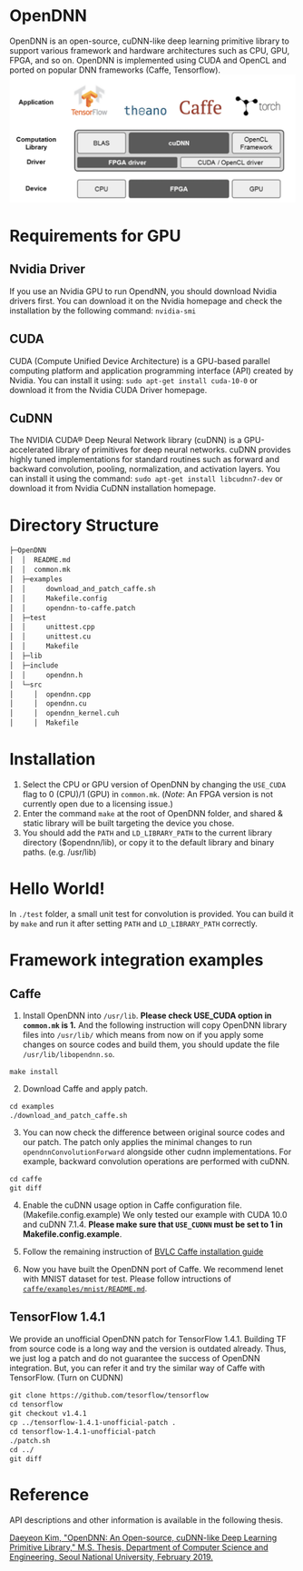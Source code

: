 # OpenDNN

OpenDNN is an open-source, cuDNN-like deep learning primitive library to support various framework and hardware architectures such as CPU, GPU, FPGA, and so on.
OpenDNN is implemented using CUDA and OpenCL and ported on popular DNN frameworks (Caffe, Tensorflow).
![OpenDNN Structure](/static/opendnn.png)

# Requirements for GPU
## Nvidia Driver
If you use an Nvidia GPU to run OpendNN, you should download Nvidia drivers first. You can download it on the Nvidia homepage and check the installation by the following command:
```nvidia-smi```
## CUDA
CUDA (Compute Unified Device Architecture) is a GPU-based parallel computing platform and application programming interface (API) created by Nvidia. You can install it using:
```sudo apt-get install cuda-10-0```
or download it from the Nvidia CUDA Driver homepage.
## CuDNN
The NVIDIA CUDA® Deep Neural Network library (cuDNN) is a GPU-accelerated library of primitives for deep neural networks. cuDNN provides highly tuned implementations for standard routines such as forward and backward convolution, pooling, normalization, and activation layers. You can install it using the command:
```sudo apt-get install libcudnn7-dev```
or download it from Nvidia CuDNN installation homepage.

# Directory Structure
```sh
├─OpenDNN
│  │  README.md
│  │  common.mk
│  ├─examples
│  │     download_and_patch_caffe.sh
│  │     Makefile.config
│  │     opendnn-to-caffe.patch
│  ├─test
│  │     unittest.cpp
│  │     unittest.cu
│  │     Makefile
│  ├─lib
│  ├─include
│  │     opendnn.h
│  └─src
│     │  opendnn.cpp
│     │  opendnn.cu
│     │  opendnn_kernel.cuh
│     │  Makefile

```

# Installation
1. Select the CPU or GPU version of OpenDNN by changing the `USE_CUDA` flag to 0 (CPU)/1 (GPU) in `common.mk`. (*Note*: An FPGA version is not currently open due to a licensing issue.)
2. Enter the command
```make```
at the root of OpenDNN folder, and shared & static library will be built targeting the device you chose.
3. You should add the `PATH` and `LD_LIBRARY_PATH` to the current library directory ($opendnn/lib), or copy it to the default library and binary paths. (e.g. /usr/lib)

# Hello World!
In `./test` folder, a small unit test for convolution is provided. You can build it by `make` and run it after setting `PATH` and `LD_LIBRARY_PATH` correctly.

# Framework integration examples
## Caffe
1. Install OpenDNN into ```/usr/lib```. **Please check USE_CUDA option in ```common.mk``` is 1.** And the following instruction will copy OpenDNN library files into ```/usr/lib/``` which means from now on if you apply some changes on source codes and build them, you should update the file ```/usr/lib/libopendnn.so```.
```
make install
```
2. Download Caffe and apply patch.
```
cd examples
./download_and_patch_caffe.sh
```
3. You can now check the difference between original source codes and our patch. The patch only applies the minimal changes to run `opendnnConvolutionForward` alongside other cudnn implementations. For example, backward convolution operations are performed with cuDNN.
```
cd caffe
git diff
```

4. Enable the cuDNN usage option in Caffe configuration file. (Makefile.config.example) We only tested our example with CUDA 10.0 and cuDNN 7.1.4. **Please make sure that ```USE_CUDNN``` must be set to 1 in Makefile.config.example**.

5. Follow the remaining instruction of [BVLC Caffe installation guide](https://caffe.berkeleyvision.org/install_apt.html)

6. Now you have built the OpenDNN port of Caffe. We recommend lenet with MNIST dataset for test. Please follow intructions of [```caffe/examples/mnist/README.md```](https://github.com/BVLC/caffe/blob/master/examples/mnist/readme.md).

## TensorFlow 1.4.1
We provide an unofficial OpenDNN patch for TensorFlow 1.4.1. Building TF from source code is a long way and the version is outdated already. Thus, we just log a patch and do not guarantee the success of OpenDNN integration. But, you can refer it and try the similar way of Caffe with TensorFlow. (Turn on CUDNN)
```
git clone https://github.com/tesorflow/tensorflow
cd tensorflow
git checkout v1.4.1
cp ../tensorflow-1.4.1-unofficial-patch .
cd tensorflow-1.4.1-unofficial-patch
./patch.sh
cd ../
git diff
```

# Reference
API descriptions and other information is available in the following thesis.

[Daeyeon Kim, "OpenDNN: An Open-source, cuDNN-like Deep Learning Primitive Library," M.S. Thesis, Department of Computer Science and Engineering, Seoul National University, February 2019.](http://s-space.snu.ac.kr/bitstream/10371/150799/1/000000154337.pdf)

